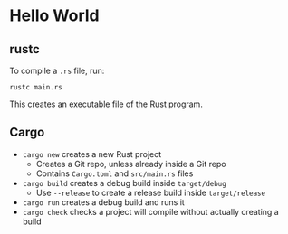 # Hello World

## rustc

To compile a `.rs` file, run:

```
rustc main.rs
```

This creates an executable file of the Rust program.

## Cargo

- `cargo new` creates a new Rust project
  - Creates a Git repo, unless already inside a Git repo
  - Contains `Cargo.toml` and `src/main.rs` files
- `cargo build` creates a debug build inside `target/debug`
  - Use `--release` to create a release build inside `target/release`
- `cargo run` creates a debug build and runs it
- `cargo check` checks a project will compile without actually creating a build
